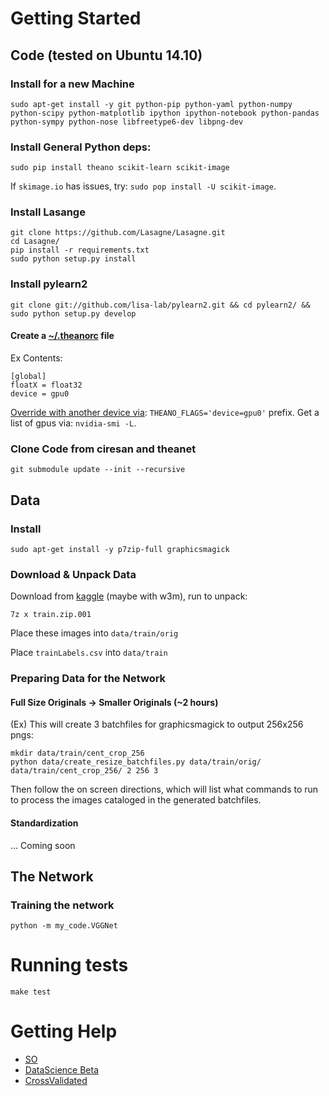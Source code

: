 # Getting Started

## Code (tested on Ubuntu 14.10)

### Install for a new Machine

`sudo apt-get install -y git python-pip python-yaml python-numpy python-scipy python-matplotlib ipython ipython-notebook python-pandas python-sympy python-nose libfreetype6-dev libpng-dev`

### Install General Python deps:

`sudo pip install theano scikit-learn scikit-image`

If `skimage.io` has issues, try: `sudo pop install -U scikit-image`.

### Install Lasange

```
git clone https://github.com/Lasagne/Lasagne.git
cd Lasagne/
pip install -r requirements.txt
sudo python setup.py install
```

### Install pylearn2

```
git clone git://github.com/lisa-lab/pylearn2.git && cd pylearn2/ && sudo python setup.py develop
```

#### Create a [~/.theanorc](http://deeplearning.net/software/theano/library/config.html) file

Ex Contents:

```
[global]
floatX = float32
device = gpu0

```

[Override with another device via](http://deeplearning.net/software/theano/library/config.html): `THEANO_FLAGS='device=gpu0'` prefix. Get a list of gpus via: `nvidia-smi -L`.

### Clone Code from ciresan and theanet

`git submodule update --init --recursive`

## Data

### Install

`sudo apt-get install -y p7zip-full graphicsmagick`

### Download & Unpack Data

Download from [kaggle](https://www.kaggle.com/c/diabetic-retinopathy-detection/data?trainLabels.csv.zip) (maybe with w3m), run to unpack:

`7z x train.zip.001`

Place these images into `data/train/orig`

Place `trainLabels.csv` into `data/train`

### Preparing Data for the Network

#### Full Size Originals -> Smaller Originals (~2 hours)

(Ex) This will create 3 batchfiles for graphicsmagick to output 256x256 pngs:

```
mkdir data/train/cent_crop_256
python data/create_resize_batchfiles.py data/train/orig/ data/train/cent_crop_256/ 2 256 3
```

Then follow the on screen directions, which will list what commands to run to process the images cataloged in the generated batchfiles.

#### Standardization

... Coming soon

## The Network

### Training the network

`python -m my_code.VGGNet`

# Running tests

`make test`

# Getting Help

- [SO](http://stackoverflow.com/questions/tagged/neural-network)
- [DataScience Beta](http://datascience.stackexchange.com/questions/tagged/deep-learning)
- [CrossValidated](http://stats.stackexchange.com/questions/tagged/deep-learning)
